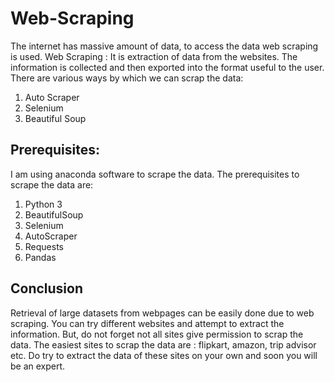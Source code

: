 # Web-Scraping
The internet has massive amount of data, to access the data web scraping is used.  Web Scraping : It is extraction of data from the websites. The information is collected and then exported into the format useful to the user.  There are various ways by which we can scrap the data:  
1. Auto Scraper 
2. Selenium  
3. Beautiful Soup

## Prerequisites:
I am using anaconda software to scrape the data. The prerequisites to scrape the data are:
1. Python 3
2. BeautifulSoup
3. Selenium
4. AutoScraper
5. Requests
6. Pandas

## Conclusion
Retrieval of large datasets from webpages can be easily done due to web scraping. You can try different websites and attempt to extract the information. But, do not forget not all sites give permission to scrap the data. The easiest sites to scrap the data are : flipkart, amazon, trip advisor etc. Do try to extract the data of these sites on your own and soon you will be an expert.
